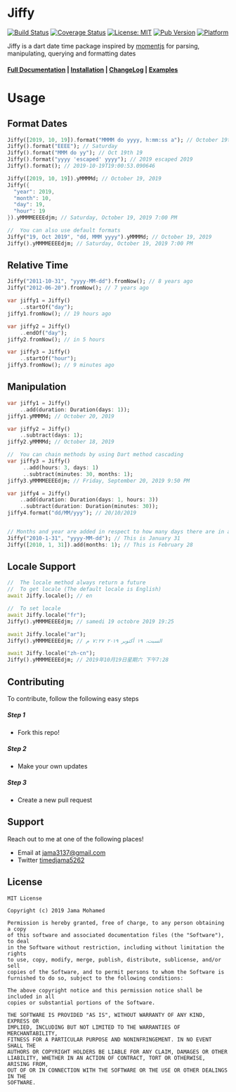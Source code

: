 # Jiffy

[![Build Status](https://travis-ci.org/jama5262/jiffy.svg?branch=master)](https://travis-ci.org/jama5262/jiffy)
[![Coverage Status](https://coveralls.io/repos/github/jama5262/jiffy/badge.svg?branch=master)](https://coveralls.io/github/jama5262/jiffy?branch=master)
[![License: MIT](https://img.shields.io/badge/License-MIT-yellow.svg)](https://opensource.org/licenses/MIT)
[![Pub Version](https://img.shields.io/badge/pub-v2.1.0-blue)](https://pub.dev/packages/jiffy)
[![Platform](https://img.shields.io/badge/platform-flutter%7Cweb%7Cdart%20vm-orange)](https://github.com/jama5262/jiffy)

Jiffy is a dart date time package inspired by [momentjs](https://momentjs.com/) for parsing, manipulating, querying and formatting dates

#### [Full Documentation](https://github.com/jama5262/jiffy/tree/v2.1.0/doc) | [Installation](https://pub.dev/packages/jiffy#-installing-tab-) | [ChangeLog](https://pub.dev/packages/jiffy#-changelog-tab-) | [Examples](https://pub.dev/packages/jiffy#-example-tab-)

# Usage

## Format Dates
```dart
Jiffy([2019, 10, 19]).format("MMMM do yyyy, h:mm:ss a"); // October 19th 2019, 7:00:53 PM
Jiffy().format("EEEE"); // Saturday
Jiffy().format("MMM do yy"); // Oct 19th 19
Jiffy().format("yyyy 'escaped' yyyy"); // 2019 escaped 2019
Jiffy().format(); // 2019-10-19T19:00:53.090646

Jiffy([2019, 10, 19]).yMMMMd; // October 19, 2019
Jiffy({
  "year": 2019,
  "month": 10,
  "day": 19,
  "hour": 19
}).yMMMMEEEEdjm; // Saturday, October 19, 2019 7:00 PM

//  You can also use default formats
Jiffy("19, Oct 2019", "dd, MMM yyyy").yMMMMd; // October 19, 2019
Jiffy().yMMMMEEEEdjm; // Saturday, October 19, 2019 7:00 PM
```

## Relative Time
```dart
Jiffy("2011-10-31", "yyyy-MM-dd").fromNow(); // 8 years ago
Jiffy("2012-06-20").fromNow(); // 7 years ago

var jiffy1 = Jiffy()
    ..startOf("day");
jiffy1.fromNow(); // 19 hours ago

var jiffy2 = Jiffy()
    ..endOf("day");
jiffy2.fromNow(); // in 5 hours

var jiffy3 = Jiffy()
    ..startOf("hour");
jiffy3.fromNow(); // 9 minutes ago
```

## Manipulation

```dart
var jiffy1 = Jiffy()
    ..add(duration: Duration(days: 1));
jiffy1.yMMMMd; // October 20, 2019

var jiffy2 = Jiffy()
    ..subtract(days: 1);
jiffy2.yMMMMd; // October 18, 2019

//  You can chain methods by using Dart method cascading
var jiffy3 = Jiffy()
     ..add(hours: 3, days: 1)
     ..subtract(minutes: 30, months: 1);
jiffy3.yMMMMEEEEdjm; // Friday, September 20, 2019 9:50 PM

var jiffy4 = Jiffy()
    ..add(duration: Duration(days: 1, hours: 3))
    ..subtract(duration: Duration(minutes: 30));
jiffy4.format("dd/MM/yyy"); // 20/10/2019


// Months and year are added in respect to how many days there are in a months and if is a year is a leap year
Jiffy("2010-1-31", "yyyy-MM-dd"); // This is January 31
Jiffy([2010, 1, 31]).add(months: 1); // This is February 28
```

## Locale Support
```dart
//  The locale method always return a future
//  To get locale (The default locale is English)
await Jiffy.locale(); // en

//  To set locale
await Jiffy.locale("fr");
Jiffy().yMMMMEEEEdjm; // samedi 19 octobre 2019 19:25

await Jiffy.locale("ar");
Jiffy().yMMMMEEEEdjm; // السبت، ١٩ أكتوبر ٢٠١٩ ٧:٢٧ م

await Jiffy.locale("zh-cn");
Jiffy().yMMMMEEEEdjm; // 2019年10月19日星期六 下午7:28
```

## Contributing

To contribute, follow the following easy steps

##### Step 1

- Fork this repo!

##### Step 2

- Make your own updates

##### Step 3

- Create a new pull request

## Support

Reach out to me at one of the following places!

- Email at jama3137@gmail.com
- Twitter [timedjama5262](https://twitter.com/timedjama5262)

## License

```
MIT License

Copyright (c) 2019 Jama Mohamed

Permission is hereby granted, free of charge, to any person obtaining a copy
of this software and associated documentation files (the "Software"), to deal
in the Software without restriction, including without limitation the rights
to use, copy, modify, merge, publish, distribute, sublicense, and/or sell
copies of the Software, and to permit persons to whom the Software is
furnished to do so, subject to the following conditions:

The above copyright notice and this permission notice shall be included in all
copies or substantial portions of the Software.

THE SOFTWARE IS PROVIDED "AS IS", WITHOUT WARRANTY OF ANY KIND, EXPRESS OR
IMPLIED, INCLUDING BUT NOT LIMITED TO THE WARRANTIES OF MERCHANTABILITY,
FITNESS FOR A PARTICULAR PURPOSE AND NONINFRINGEMENT. IN NO EVENT SHALL THE
AUTHORS OR COPYRIGHT HOLDERS BE LIABLE FOR ANY CLAIM, DAMAGES OR OTHER
LIABILITY, WHETHER IN AN ACTION OF CONTRACT, TORT OR OTHERWISE, ARISING FROM,
OUT OF OR IN CONNECTION WITH THE SOFTWARE OR THE USE OR OTHER DEALINGS IN THE
SOFTWARE.
```
